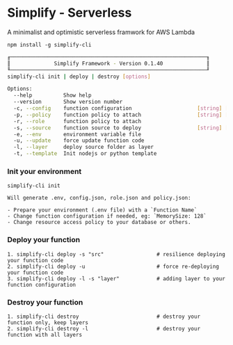 # Simplify - Serverless
A minimalist and optimistic serverless framwork for AWS Lambda

`npm install -g simplify-cli`

```bash
╓───────────────────────────────────────────────────────────────╖
║              Simplify Framework - Version 0.1.40              ║
╙───────────────────────────────────────────────────────────────╜
simplify-cli init | deploy | destroy [options]

Options:
  --help          Show help                                            [boolean]
  --version       Show version number                                  [boolean]
  -c, --config    function configuration                     [string] [required]
  -p, --policy    function policy to attach                  [string] [required]
  -r, --role      function policy to attach                             [string]
  -s, --source    function source to deploy                  [string] [required]
  -e, --env       environment variable file                             [string]
  -u, --update    force update function code                           [boolean]
  -l, --layer     deploy source folder as layer                        [boolean]
  -t, --template  Init nodejs or python template                        [string]
 ```
  
### Init your environment

    simplify-cli init

    Will generate .env, config.json, role.json and policy.json:
    
    - Prepare your environment (.env file) with a `Function Name`
    - Change function configuration if needed, eg: `MemorySize: 128`
    - Change resource access policy to your database or others.

### Deploy your function

    1. simplify-cli deploy -s "src"                 # resilience deploying your function code 
    2. simplify-cli deploy -u                       # force re-deploying your function code 
    3. simplify-cli deploy -l -s "layer"            # adding layer to your function configuration

### Destroy your function

    1. simplify-cli destroy                         # destroy your function only, keep layers
    2. simplify-cli destroy -l                      # destroy your function with all layers

